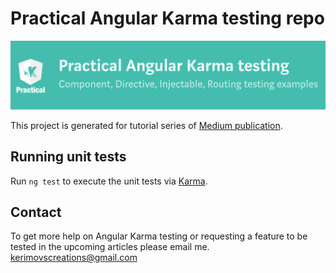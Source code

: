 # Practical Angular Karma testing repo
![alt text](cover.png "Title")

This project is generated for tutorial series of [Medium publication](https://medium.com/practical-angular-karma-testing). 

## Running unit tests

Run `ng test` to execute the unit tests via [Karma](https://karma-runner.github.io).

## Contact

To get more help on Angular Karma testing or requesting a feature to be tested in the upcoming articles please email me. kerimovscreations@gmail.com

